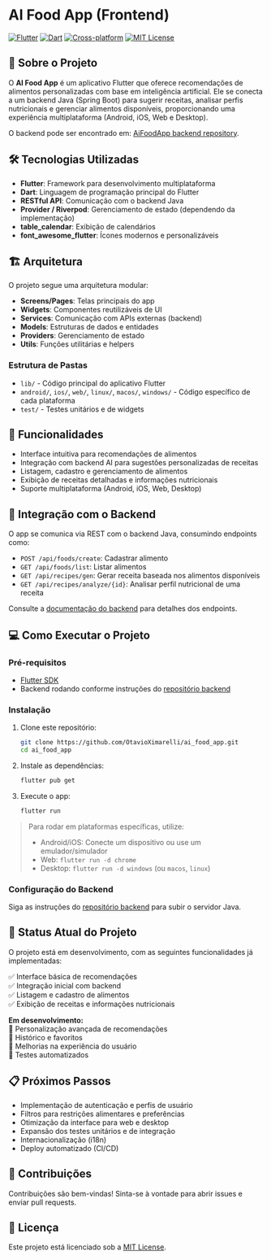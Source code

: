 # AI Food App (Frontend)

[![Flutter](https://img.shields.io/badge/Flutter-3.19.6-blue)](https://flutter.dev/)
[![Dart](https://img.shields.io/badge/Dart-3.8.0-blue)](https://dart.dev/)
[![Cross-platform](https://img.shields.io/badge/Platforms-Android%20%7C%20iOS%20%7C%20Web%20%7C%20Desktop-green)]()
[![MIT License](https://img.shields.io/badge/License-MIT-yellow.svg)](LICENSE)

## 📝 Sobre o Projeto

O **AI Food App** é um aplicativo Flutter que oferece recomendações de alimentos personalizadas com base em inteligência artificial. Ele se conecta a um backend Java (Spring Boot) para sugerir receitas, analisar perfis nutricionais e gerenciar alimentos disponíveis, proporcionando uma experiência multiplataforma (Android, iOS, Web e Desktop).

O backend pode ser encontrado em: [AiFoodApp backend repository](https://github.com/OtavioXimarelli/AiFoodApp).

## 🛠️ Tecnologias Utilizadas

- **Flutter**: Framework para desenvolvimento multiplataforma
- **Dart**: Linguagem de programação principal do Flutter
- **RESTful API**: Comunicação com o backend Java
- **Provider / Riverpod**: Gerenciamento de estado (dependendo da implementação)
- **table_calendar**: Exibição de calendários
- **font_awesome_flutter**: Ícones modernos e personalizáveis

## 🏗️ Arquitetura

O projeto segue uma arquitetura modular:

- **Screens/Pages**: Telas principais do app
- **Widgets**: Componentes reutilizáveis de UI
- **Services**: Comunicação com APIs externas (backend)
- **Models**: Estruturas de dados e entidades
- **Providers**: Gerenciamento de estado
- **Utils**: Funções utilitárias e helpers

### Estrutura de Pastas

- `lib/` - Código principal do aplicativo Flutter
- `android/`, `ios/`, `web/`, `linux/`, `macos/`, `windows/` - Código específico de cada plataforma
- `test/` - Testes unitários e de widgets

## 🚀 Funcionalidades

- Interface intuitiva para recomendações de alimentos
- Integração com backend AI para sugestões personalizadas de receitas
- Listagem, cadastro e gerenciamento de alimentos
- Exibição de receitas detalhadas e informações nutricionais
- Suporte multiplataforma (Android, iOS, Web, Desktop)

## 🔌 Integração com o Backend

O app se comunica via REST com o backend Java, consumindo endpoints como:

- `POST /api/foods/create`: Cadastrar alimento
- `GET /api/foods/list`: Listar alimentos
- `GET /api/recipes/gen`: Gerar receita baseada nos alimentos disponíveis
- `GET /api/recipes/analyze/{id}`: Analisar perfil nutricional de uma receita

Consulte a [documentação do backend](https://github.com/OtavioXimarelli/AiFoodApp) para detalhes dos endpoints.

## 💻 Como Executar o Projeto

### Pré-requisitos

- [Flutter SDK](https://docs.flutter.dev/get-started/install)
- Backend rodando conforme instruções do [repositório backend](https://github.com/OtavioXimarelli/AiFoodApp)

### Instalação

1. Clone este repositório:
    ```sh
    git clone https://github.com/OtavioXimarelli/ai_food_app.git
    cd ai_food_app
    ```
2. Instale as dependências:
    ```sh
    flutter pub get
    ```
3. Execute o app:
    ```sh
    flutter run
    ```

> Para rodar em plataformas específicas, utilize:
> - Android/iOS: Conecte um dispositivo ou use um emulador/simulador
> - Web: `flutter run -d chrome`
> - Desktop: `flutter run -d windows` (ou `macos`, `linux`)

### Configuração do Backend

Siga as instruções do [repositório backend](https://github.com/OtavioXimarelli/AiFoodApp) para subir o servidor Java.

## 🧪 Status Atual do Projeto

O projeto está em desenvolvimento, com as seguintes funcionalidades já implementadas:

✅ Interface básica de recomendações  
✅ Integração inicial com backend  
✅ Listagem e cadastro de alimentos  
✅ Exibição de receitas e informações nutricionais

**Em desenvolvimento:**  
🔄 Personalização avançada de recomendações  
🔄 Histórico e favoritos  
🔄 Melhorias na experiência do usuário  
🔄 Testes automatizados

## 📋 Próximos Passos

- Implementação de autenticação e perfis de usuário
- Filtros para restrições alimentares e preferências
- Otimização da interface para web e desktop
- Expansão dos testes unitários e de integração
- Internacionalização (i18n)
- Deploy automatizado (CI/CD)

## 👥 Contribuições

Contribuições são bem-vindas! Sinta-se à vontade para abrir issues e enviar pull requests.

## 📄 Licença

Este projeto está licenciado sob a [MIT License](LICENSE).
